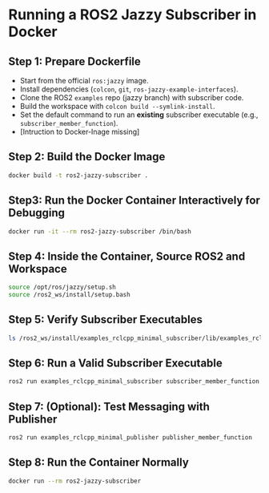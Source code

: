 # Running a ROS2 Jazzy Subscriber in Docker

## Step 1: Prepare Dockerfile

- Start from the official `ros:jazzy` image.
- Install dependencies (`colcon`, `git`, `ros-jazzy-example-interfaces`).
- Clone the ROS2 `examples` repo (jazzy branch) with subscriber code.
- Build the workspace with `colcon build --symlink-install`.
- Set the default command to run an **existing** subscriber executable (e.g., `subscriber_member_function`).
- [Intruction to Docker-Inage missing]

## Step 2: Build the Docker Image

```bash
docker build -t ros2-jazzy-subscriber .
```

## Step3: Run the Docker Container Interactively for Debugging
```bash
docker run -it --rm ros2-jazzy-subscriber /bin/bash
```
## Step 4:  Inside the Container, Source ROS2 and Workspace
```bash
source /opt/ros/jazzy/setup.sh
source /ros2_ws/install/setup.bash
```

## Step 5:  Verify Subscriber Executables
```bash
ls /ros2_ws/install/examples_rclcpp_minimal_subscriber/lib/examples_rclcpp_minimal_subscriber/
```
## Step 6: Run a Valid Subscriber Executable
```bash
ros2 run examples_rclcpp_minimal_subscriber subscriber_member_function
```

## Step 7: (Optional): Test Messaging with Publisher
```bash
ros2 run examples_rclcpp_minimal_publisher publisher_member_function
```

## Step 8: Run the Container Normally
```bash
docker run --rm ros2-jazzy-subscriber
```

